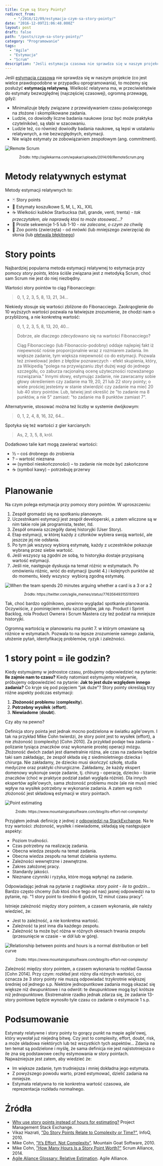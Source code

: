 ```yaml
---
title: Czym są Story Pointy?
redirect_from:
    - "/2016/12/09/estymacja-czym-sa-story-pointy/"
date: "2016-12-09T21:06:48.000Z"
layout: post
draft: false
path: "/posts/czym-sa-story-pointy/"
category: "Programowanie"
tags:
  - "Agile"
  - "Estymacja"
  - "Scrum"
description: "Jeśli estymacja czasowa nie sprawdza się w naszym projekcie (co jest wielce prawdopodobne w przypadku oprogramowania), to możemy się posłużyć estymacją relatywną."
---
```


Jeśli [estymacja czasowa](/posts/estymacja-czasowa-godzinowa/) nie sprawdza się w naszym projekcie (co jest wielce prawdopodobne w przypadku oprogramowania), to możemy się posłużyć **estymacją relatywną**. Wielkość relatywna ma, w przeciwieństwie do estymaty bezwzględnej (najczęściej czasowej), ogromną przewagę, gdyż:

*   Minimalizuje błędy związane z przewidywaniem czasu poświęconego na złożone i skomplikowane zadania.
*   Ludzie, co dowiodły liczne badania naukowe (oraz być może praktyka czytelników), są słabi w szacowaniu.
*   Ludzie też, co również dowiodły badania naukowe, są lepsi w ustalaniu relatywnych, a nie bezwzględnych, estymacji.
*   Nie wiąże estymaty ze zobowiązaniem zespołowym (ang. commitment).

![Remote Scrum](a030b5c6-00b5-4f80-a64a-590e6b006b52.png) 

<div style="text-align: center"><small>Źródło: http://agilekarma.com/wpakar/uploads/2014/09/RemoteScrum.png</small></div>

# Metody relatywnych estymat

Metody estymacji relatywnych to:

* 🃏 Story points
* 👕 Estymaty koszulkowe S, M, L, XL, XXL
* ☕ Wielkości kubków Starbucksa (tall, grande, venti, trenta) - _tak przeczytałem, ale naprawdę ktoś to może stosować…?_
* 🔢 Proste sekwencje 1-5 lub 1-10 - _nie zalecane, o czym za chwilę_
* 🐘 Zoo points (zwierzęta) - od mrówki (lub mniejszego zwierzęcia) do słonia (lub [płetwala błękitnego](https://pl.wikipedia.org/wiki/P%C5%82etwal_b%C5%82%C4%99kitny))

# Story points

Najbardziej popularna metoda estymacji relatywnej to estymacja przy pomocy _story points,_ która ściśle związana jest z metodyką Scrum, choć sam Scrum nie jest do niej niezbędny.

Wartości story pointów to ciąg Fibonacciego:

> 0, 1, 2, 3, 5, 8, 13, 21, 34…

Niekiedy stosuje się wartości zbliżone do Fibonacciego. Zaokrąoglenie do 10 wyższych wartości pozwala na łatwiejsze zrozumienie, że chodzi nam o przybliżoną, a nie konkretną wartość:

> 0, 1, 2, 3, 5, 8, 13, 20, 40…
> 
> Dobrze, ale dlaczego zdecydowano się na wartości Fibonacciego?
> 
> Ciąg Fibonacciego (lub Fibonaccio-podobny) oddaje najlepiej fakt iż niepewność rośnie proporcjonalnie wraz z rozmiarem zadania. Im większe zadanie, tym większa niepewność co do estymacji. Pozwala też zniwelować jeden z błędów poznawczych - efekt skupienia, który, za Wikipedią "polega na przywiązaniu zbyt dużej wagi do jednego szczegółu, co zaburza racjonalną ocenę użyteczności rozważanego rozwiązania." Innymi słowy, estymując zadanie, nie zawracamy sobie głowy określeniem czy zadanie ma 19, 20, 21 lub 22 story pointy; o wiele prościej jesteśmy w stanie stwierdzić czy zadanie ma mieć 20 lub 40 story pointów. Lub, łatwiej jest określić że "to zadanie ma 8 punktów, a nie 5" zamiast: "to zadanie ma 8 punktów zamiast 7".

Alternatywnie, stosować można też liczby w systemie dwójkowym:

> 0, 1, 2, 4, 8, 16, 32, 64…
 
Spotyka się też wartości z gier karcianych:

> As, 2, 3, 5, 8, król.

Dodatkowo talie kart mogą zawierać wartości:

*   ½ – coś drobnego do zrobienia
*   ? – wartość nieznana
*   ∞ (symbol nieskończoności) – to zadanie nie może być zakończone
*   ☕ (symbol kawy) – potrzebuję przerwy

# Planowanie

Na czym polega estymacja przy pomocy story pointów. W uproszczeniu:

1.  Zespół gromadzi się na spotkaniu planowym.
2.  Uczestnikami estymacji jest zespół developerski, a zatem wliczone są w nim takie role jak programista, tester, itd.
3.  Zespół omawia szczegóły danej historyjki (User Story).
4.  Etap estymacji, w której każdy z członków wybiera swoją wartość, ale jeszcze jej nie odsłania.
5.  Po tym jak wszyscy wybiorą estymatę, każdy z uczestników pokazuje wybraną przez siebie wartość.
6.  Jeśli wszyscy są zgodni ze sobą, to historyjka dostaje przypisaną wartość estymacji.
7.  Jeśli nie, następuje dyskusja na temat różnic w estymatach. Po omówieniu różnic, wróć do estymacji (punkt 4.) i kolejnych punktów aż do momentu, kiedy wszyscy  wybiorą zgodną estymatę.

![When the team spends 20 minutes arguing whether a card is a 3 or a 2](b1fc8259-e84f-46eb-a277-98fc34d3da96.jpg)

<div style="text-align: center"><small>Źródło: https://twitter.com/agile_memes/status/776356493155110913</small></div>


Tak, choć bardzo ogólnikowo, powinno wyglądać spotkanie planowania. Oczywiście, z pominięciem wielu szczegółów, jak np. Product i Sprint Backlog, rola Product Ownera i Scrum Mastera czy też podział na mniejsze historyjki.

Ogromną wartością w planowaniu ma punkt 7. w którym omawiane są różnice w estymatach. Pozwala to na lepsze zrozumienie samego zadania, ułożenie pytań, identyfikację problemów, ryzyk i zależności.

# 1 story point = ile godzin?

Kiedy estymujemy w jednostce czasu, próbujemy odpowiedzieć na pytanie: **Ile zajmie nam to czasu?** Kiedy natomiast estymujemy relatywnie, próbujemy odpowiedzieć na pytanie: **Jak to jest duże względem innego zadania?** Co kryje się pod pojęciem "jak duże"? Story pointy określają trzy różne aspekty podczas estymacji:

1.  **Złożoność problemu** (**complexity**).
2.  **Potrzebny wysiłek** (**effort**).
3.  **Niewiadome** (**doubt**).

Czy aby na pewno?

Definicja story pointa jest jednak mocno podzielona w światku agile'owym. I tak na przykład Mike Cohn twierdzi, że story point jest to wysiłek (effort), a nie złożoność (complexity) \[Cohn 2010\]. Za przykład podaje twa zadania - polizanie tysiąca znaczków oraz wykonanie prostej operacji mózgu. Złożoność dwóch zadań jest diametralnie różna, ale czas na zadanie będzie taki sam zakładając, że zespół składa się z siedmioletniego dziecka i chirurga. Nie zakładamy, że dziecko musi skończyć szkołę, studia medyczne oraz praktyki chirurgiczne. Zakładamy, że każdy ekspert domenowy wykonuje swoje zadanie, tj. chirurg - operację, dziecko - lizanie znaczków (choć w praktyce podział zadań wygląda różnie). Dla innych ekspertów agile'owych, sama złożoność problemu może (ale nie musi) mieć wpływ na wysiłek potrzebny w wykonanie zadania. A zatem wg nich złożoność jest składową estymacji w story pointach.

![Point estimating](122736e7-6e74-4f22-af0c-1d83d41fc5ba.png)

<div style="text-align: center"><small>Źródło: https://www.mountaingoatsoftware.com/blog/its-effort-not-complexity/</small></div>

Przyjąłem jednak definicję z jednej z [odpowiedzi na StackExchange](http://pm.stackexchange.com/questions/2765/why-use-story-points-instead-of-hours-for-estimating). Na te trzy wartości: złożoność, wysiłek i niewiadome, składają się następujące aspekty:

*   Poziom trudności.
*   Czas potrzebny na realizację zadania.
*   Obecna wiedza zespołu na temat zadania.
*   Obecna wiedza zespołu na temat działania systemu.
*   Zależności wewnętrzne i zewnętrzne.
*   Zakres założonej pracy.
*   Standardy jakości.
*   Nieznane czynniki i ryzyka, które mogą wpłynąć na zadanie.

Odpowiadając jednak na pytanie z nagłówka: _story point - ile to godzin..._ Bardzo często chcemy (lub ktoś chce tego od nas) jasnej odpowiedzi na to pytanie, np. "1 story point to średnio 6 godzin, 12 minut czasu pracy".

Istnieje zależność między story pointem, a czasem wykonania, ale należy wiedzieć, że:

*   Jest to zależność, a nie konkretna wartość.
*   Zależność ta jest inna dla każdego zespołu.
*   Zależność ta może być różna w różnych okresach trwania zespołu (przesunięcie w czasie - w dół lub w górę).

![Relationship between points and hours is a normal distribution or bell curve](c4f25ae7-8f55-499e-88a3-3dd748bdddc6.jpg)

<div style="text-align: center"><small>Źródło: https://www.mountaingoatsoftware.com/blog/its-effort-not-complexity/</small></div>

Zależność między story pointem, a czasem wykonania to rozkład Gaussa \[Cohn 2014\]. Przy czym: rozkład jest różny dla różnych wartości, co oznacza że 3 story pointy nie muszą odpowiadać trzykrotnie większej średniej od jednego s.p. Niektóre jednopuntkowe zadania mogą okazać się większe niż dwupunktowe i na odwrót: te dwupunktowe mogą być krótsze niż jednopunktowe. Ekstremalnie rzadko jednak zdarza się, że zadanie 13-story pointowe będzie wynosiło tyle czasu co zadanie o estymacie 1 s.p.

# Podsumowanie

Estymaty relatywne i story pointy to gorący punkt na mapie agile'owej, który wywołał już niejedną bitwę. Czy jest to complexity, effort, doubt, risk, a może składowa niektórych lub też wszystkich tych aspektów... Zdania na ten temat są podzielone i myślę, że sama definicja nie jest najistotniejsza o ile zna się podstawowe cechy estymowania w story pointach. Najważniejsze jest zatem, aby wiedzieć że:

*   Im większe zadanie, tym trudniejsza i mniej dokładna jego estymata.
*   Z powyższego powodu warto, przed estymować, dzielić zadania na mniejsze.
*   Estymata relatywna to nie konkretna wartość czasowa, ale reprezentacja rozkładu normalnego.

# Źródła

*   [Why use story points instead of hours for estimating?](http://pm.stackexchange.com/questions/2765/why-use-story-points-instead-of-hours-for-estimating) Project Management Stack Exchange.
*   Vikaz Hazrati, ["Do Story Points Relate to Complexity or Time?"](https://www.infoq.com/news/2010/07/story-points-complexity-effort), InfoQ, 2010.
*   Mike Cohn, ["It’s Effort, Not Complexity"](https://www.mountaingoatsoftware.com/blog/its-effort-not-complexity/). Mountain Goat Software, 2010. 
*   Mike Cohn, ["How Many Hours Is a Story Point Worth?"](https://www.scrumalliance.org/community/spotlight/mike-cohn/june-2014/how-many-hours-is-a-story-point-worth) Scrum Alliance, 2014. 
*   [Agile Aliance Glossary: Relative Estimation](https://www.agilealliance.org/glossary/relative-estimation/). Agile Alliance.